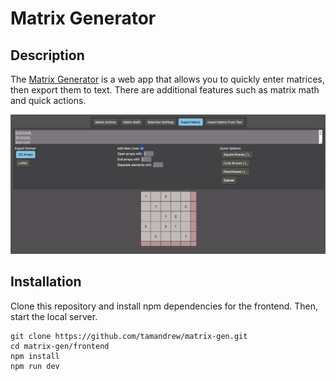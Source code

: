 # Matrix Generator

## Description
The [Matrix Generator](https://matrixgen.web.app) is a web app that allows you to quickly enter matrices, then export them to text. There are additional features such as matrix math and quick actions. 

![Owner View](demo.png)


## Installation
Clone this repository and install npm dependencies for the frontend. Then, start the local server.

```
git clone https://github.com/tamandrew/matrix-gen.git
cd matrix-gen/frontend
npm install
npm run dev
```
